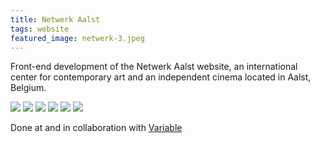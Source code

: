 ```yaml
---
title: Netwerk Aalst
tags: website
featured_image: netwerk-3.jpeg
---
```


Front-end development of the Netwerk Aalst website, an international center for contemporary art and an independent cinema located in Aalst, Belgium.

![](desktop:netwerk-3.jpeg)
![](mobile:netwerk-6.jpeg)
![](mobile:netwerk-7.jpeg)
![](mobile:netwerk-5.jpeg)
![](desktop:netwerk1.jpeg)
![](desktop:netwerk-2.jpeg)

Done at and in collaboration with [Variable](http://www.variable.club/)
